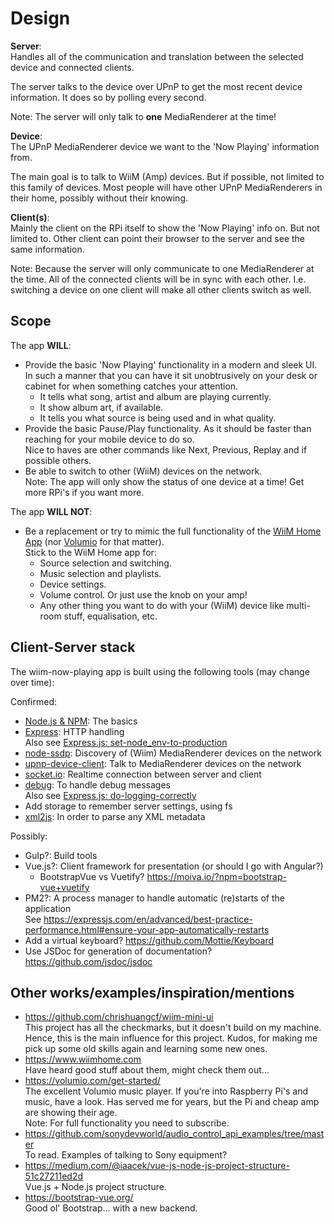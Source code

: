 # Design

**Server**:  
Handles all of the communication and translation between the selected device and connected clients.

The server talks to the device over UPnP to get the most recent device information. It does so by polling every second.

Note: The server will only talk to **one** MediaRenderer at the time!

**Device**:  
The UPnP MediaRenderer device we want to the 'Now Playing' information from.

The main goal is to talk to WiiM (Amp) devices. But if possible, not limited to this family of devices. Most people will have other UPnP MediaRenderers in their home, possibly without their knowing.

**Client(s)**:  
Mainly the client on the RPi itself to show the 'Now Playing' info on. But not limited to. Other client can point their browser to the server and see the same information.

Note: Because the server will only communicate to one MediaRenderer at the time. All of the connected clients will be in sync with each other. I.e. switching a device on one client will make all other clients switch as well.

## Scope

The app **WILL**:

- Provide the basic 'Now Playing' functionality in a modern and sleek UI.  
  In such a manner that you can have it sit unobtrusively on your desk or cabinet for when something catches your attention.
  - It tells what song, artist and album are playing currently.
  - It show album art, if available.
  - It tells you what source is being used and in what quality.
- Provide the basic Pause/Play functionality. As it should be faster than reaching for your mobile device to do so.  
  Nice to haves are other commands like Next, Previous, Replay and if possible others.
- Be able to switch to other (WiiM) devices on the network.  
  Note: The app will only show the status of one device at a time! Get more RPi's if you want more.

The app **WILL NOT**:

- Be a replacement or try to mimic the full functionality of the [WiiM Home App](https://www.wiimhome.com/app) (nor [Volumio](https://volumio.com/get-started/) for that matter).  
  Stick to the WiiM Home app for:
  - Source selection and switching.
  - Music selection and playlists.
  - Device settings.
  - Volume control. Or just use the knob on your amp!
  - Any other thing you want to do with your (WiiM) device like multi-room stuff, equalisation, etc.

## Client-Server stack

The wiim-now-playing app is built using the following tools (may change over time):

Confirmed:

- [Node.js & NPM](https://nodejs.org/en): The basics
- [Express](https://www.npmjs.com/package/express): HTTP handling  
  Also see [Express.js: set-node_env-to-production](https://expressjs.com/en/advanced/best-practice-performance.html#set-node_env-to-production)
- [node-ssdp](https://www.npmjs.com/package/node-ssdp): Discovery of (Wiim) MediaRenderer devices on the network
- [upnp-device-client](https://www.npmjs.com/package/upnp-device-client): Talk to MediaRenderer devices on the network
- [socket.io](https://www.npmjs.com/package/socket.io): Realtime connection between server and client
- [debug](https://www.npmjs.com/package/debug): To handle debug messages  
  Also see [Express.js: do-logging-correctly](https://expressjs.com/en/advanced/best-practice-performance.html#do-logging-correctly)
- Add storage to remember server settings, using fs
- [xml2js](https://www.npmjs.com/package/xml2js): In order to parse any XML metadata

Possibly:

- Gulp?: Build tools
- Vue.js?: Client framework for presentation (or should I go with Angular?)
  - BootstrapVue vs Vuetify? <https://moiva.io/?npm=bootstrap-vue+vuetify>
- PM2?: A process manager to handle automatic (re)starts of the application  
  See <https://expressjs.com/en/advanced/best-practice-performance.html#ensure-your-app-automatically-restarts>
- Add a virtual keyboard? <https://github.com/Mottie/Keyboard>
- Use JSDoc for generation of documentation? <https://github.com/jsdoc/jsdoc>


## Other works/examples/inspiration/mentions

- <https://github.com/chrishuangcf/wiim-mini-ui>  
  This project has all the checkmarks, but it doesn't build on my machine.  
  Hence, this is the main influence for this project. Kudos, for making me pick up some old skills again and learning some new ones.
- <https://www.wiimhome.com>  
  Have heard good stuff about them, might check them out...
- <https://volumio.com/get-started/>  
  The excellent Volumio music player. If you're into Raspberry Pi's and music, have a look. Has served me for years, but the Pi and cheap amp are showing their age.  
  Note: For full functionality you need to subscribe.
- <https://github.com/sonydevworld/audio_control_api_examples/tree/master>  
  To read. Examples of talking to Sony equipment?
- <https://medium.com/@iaacek/vue-js-node-js-project-structure-51c27211ed2d>  
  Vue.js + Node.js project structure.
- <https://bootstrap-vue.org/>  
  Good ol' Bootstrap... with a new backend.
